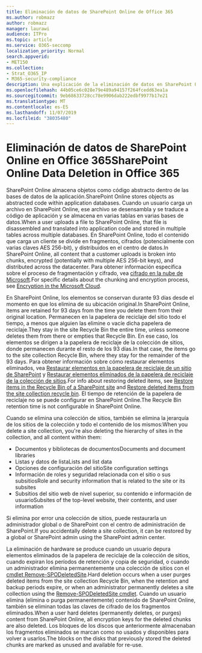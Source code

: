 ```yaml
---
title: Eliminación de datos de SharePoint Online de Office 365
ms.author: robmazz
author: robmazz
manager: laurawi
audience: ITPro
ms.topic: article
ms.service: O365-seccomp
localization_priority: Normal
search.appverid:
- MET150
ms.collection:
- Strat_O365_IP
- M365-security-compliance
description: Una explicación de la eliminación de datos en SharePoint Online.
ms.openlocfilehash: 44b05ce6c028e79e489a94157f264fcedd63ea1a
ms.sourcegitcommit: 9eb68633728cc78e9906dab222edbf9977b17e21
ms.translationtype: MT
ms.contentlocale: es-ES
ms.lasthandoff: 11/07/2019
ms.locfileid: "38035480"
---
```

# <a name="sharepoint-online-data-deletion-in-office-365"></a><span data-ttu-id="47207-103">Eliminación de datos de SharePoint Online en Office 365</span><span class="sxs-lookup"><span data-stu-id="47207-103">SharePoint Online Data Deletion in Office 365</span></span>

<span data-ttu-id="47207-104">SharePoint Online almacena objetos como código abstracto dentro de las bases de datos de la aplicación.</span><span class="sxs-lookup"><span data-stu-id="47207-104">SharePoint Online stores objects as abstracted code within application databases.</span></span> <span data-ttu-id="47207-105">Cuando un usuario carga un archivo en SharePoint Online, ese archivo se desensambla y se traduce a código de aplicación y se almacena en varias tablas en varias bases de datos.</span><span class="sxs-lookup"><span data-stu-id="47207-105">When a user uploads a file to SharePoint Online, that file is disassembled and translated into application code and stored in multiple tables across multiple databases.</span></span> <span data-ttu-id="47207-106">En SharePoint Online, todo el contenido que carga un cliente se divide en fragmentos, cifrados (potencialmente con varias claves AES 256-bit), y distribuidos en el centro de datos.</span><span class="sxs-lookup"><span data-stu-id="47207-106">In SharePoint Online, all content that a customer uploads is broken into chunks, encrypted (potentially with multiple AES 256-bit keys), and distributed across the datacenter.</span></span> <span data-ttu-id="47207-107">Para obtener información específica sobre el proceso de fragmentación y cifrado, vea [cifrado en la nube de Microsoft](https://docs.microsoft.com/microsoft-365/compliance/office-365-encryption-in-the-microsoft-cloud-overview).</span><span class="sxs-lookup"><span data-stu-id="47207-107">For specific details about the chunking and encryption process, see [Encryption in the Microsoft Cloud](https://docs.microsoft.com/microsoft-365/compliance/office-365-encryption-in-the-microsoft-cloud-overview).</span></span> 

<span data-ttu-id="47207-108">En SharePoint Online, los elementos se conservan durante 93 días desde el momento en que los elimina de su ubicación original.</span><span class="sxs-lookup"><span data-stu-id="47207-108">In SharePoint Online, items are retained for 93 days from the time you delete them from their original location.</span></span> <span data-ttu-id="47207-109">Permanecen en la papelera de reciclaje del sitio todo el tiempo, a menos que alguien las elimine o vacíe dicha papelera de reciclaje.</span><span class="sxs-lookup"><span data-stu-id="47207-109">They stay in the site Recycle Bin the entire time, unless someone deletes them from there or empties that Recycle Bin.</span></span> <span data-ttu-id="47207-110">En ese caso, los elementos se dirigen a la papelera de reciclaje de la colección de sitios, donde permanecen durante el resto de los 93 días.</span><span class="sxs-lookup"><span data-stu-id="47207-110">In that case, the items go to the site collection Recycle Bin, where they stay for the remainder of the 93 days.</span></span> <span data-ttu-id="47207-111">Para obtener información sobre cómo restaurar elementos eliminados, vea [Restaurar elementos en la papelera de reciclaje de un sitio de SharePoint](https://support.office.com/article/6df466b6-55f2-4898-8d6e-c0dff851a0be#ID0EAADAAA=Online
) y [Restaurar elementos eliminados de la papelera de reciclaje de la colección de sitios](https://support.office.com/article/5fa924ee-16d7-487b-9a0a-021b9062d14b).</span><span class="sxs-lookup"><span data-stu-id="47207-111">For info about restoring deleted items, see [Restore items in the Recycle Bin of a SharePoint site](https://support.office.com/article/6df466b6-55f2-4898-8d6e-c0dff851a0be#ID0EAADAAA=Online
) and [Restore deleted items from the site collection recycle bin](https://support.office.com/article/5fa924ee-16d7-487b-9a0a-021b9062d14b).</span></span> <span data-ttu-id="47207-112">El tiempo de retención de la papelera de reciclaje no se puede configurar en SharePoint Online.</span><span class="sxs-lookup"><span data-stu-id="47207-112">The Recycle Bin retention time is not configurable in SharePoint Online.</span></span>

<span data-ttu-id="47207-113">Cuando se elimina una colección de sitios, también se elimina la jerarquía de los sitios de la colección y todo el contenido de los mismos:</span><span class="sxs-lookup"><span data-stu-id="47207-113">When you delete a site collection, you're also deleting the hierarchy of sites in the collection, and all content within them:</span></span>

- <span data-ttu-id="47207-114">Documentos y bibliotecas de documentos</span><span class="sxs-lookup"><span data-stu-id="47207-114">Documents and document libraries</span></span>
- <span data-ttu-id="47207-115">Listas y datos de lista</span><span class="sxs-lookup"><span data-stu-id="47207-115">Lists and list data</span></span>
- <span data-ttu-id="47207-116">Opciones de configuración del sitio</span><span class="sxs-lookup"><span data-stu-id="47207-116">Site configuration settings</span></span>
- <span data-ttu-id="47207-117">Información de roles y seguridad relacionada con el sitio o sus subsitios</span><span class="sxs-lookup"><span data-stu-id="47207-117">Role and security information that is related to the site or its subsites</span></span>
- <span data-ttu-id="47207-118">Subsitios del sitio web de nivel superior, su contenido e información de usuario</span><span class="sxs-lookup"><span data-stu-id="47207-118">Subsites of the top-level website, their contents, and user information</span></span>

<span data-ttu-id="47207-119">Si elimina por error una colección de sitios, puede restaurarla un administrador global o de SharePoint con el centro de administración de SharePoint.</span><span class="sxs-lookup"><span data-stu-id="47207-119">If you accidentally delete a site collection, it can be restored by a global or SharePoint admin using the SharePoint admin center.</span></span> 

<span data-ttu-id="47207-120">La eliminación de hardware se produce cuando un usuario depura elementos eliminados de la papelera de reciclaje de la colección de sitios, cuando expiran los períodos de retención y copia de seguridad, o cuando un administrador elimina permanentemente una colección de sitios con el [cmdlet Remove-SPODeletedSite](/powershell/module/sharepoint-online/Remove-SPODeletedSite?view=sharepoint-ps).</span><span class="sxs-lookup"><span data-stu-id="47207-120">Hard deletion occurs when a user purges deleted items from the site collection Recycle Bin, when the retention and backup periods expire, or when an administrator permanently deletes a site collection using the [Remove-SPODeletedSite cmdlet](/powershell/module/sharepoint-online/Remove-SPODeletedSite?view=sharepoint-ps).</span></span> <span data-ttu-id="47207-121">Cuando un usuario elimina (elimina o purga permanentemente) contenido de SharePoint Online, también se eliminan todas las claves de cifrado de los fragmentos eliminados.</span><span class="sxs-lookup"><span data-stu-id="47207-121">When a user hard deletes (permanently deletes, or purges) content from SharePoint Online, all encryption keys for the deleted chunks are also deleted.</span></span> <span data-ttu-id="47207-122">Los bloques de los discos que anteriormente almacenaban los fragmentos eliminados se marcan como no usados y disponibles para volver a usarlos.</span><span class="sxs-lookup"><span data-stu-id="47207-122">The blocks on the disks that previously stored the deleted chunks are marked as unused and available for re-use.</span></span>
